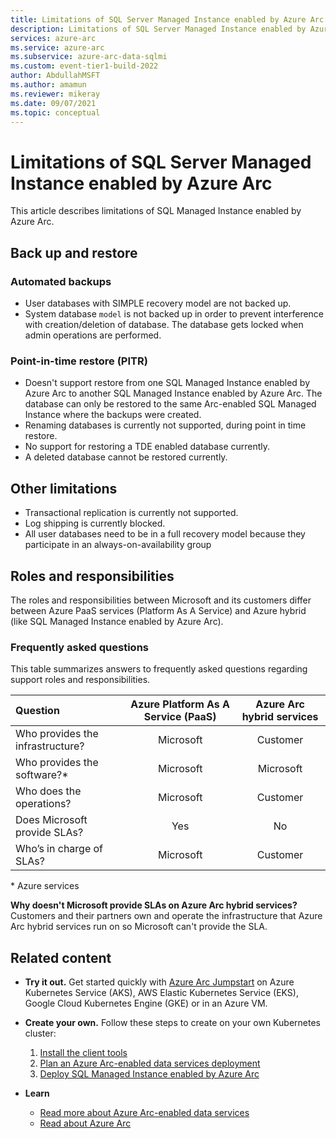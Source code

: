 ```yaml
---
title: Limitations of SQL Server Managed Instance enabled by Azure Arc
description: Limitations of SQL Server Managed Instance enabled by Azure Arc
services: azure-arc
ms.service: azure-arc
ms.subservice: azure-arc-data-sqlmi
ms.custom: event-tier1-build-2022
author: AbdullahMSFT
ms.author: amamun
ms.reviewer: mikeray
ms.date: 09/07/2021
ms.topic: conceptual
---
```


# Limitations of SQL Server Managed Instance enabled by Azure Arc

This article describes limitations of SQL Managed Instance enabled by Azure Arc. 

## Back up and restore

### Automated backups 

-  User databases with SIMPLE recovery model are not backed up.
-  System database `model` is not backed up in order to prevent interference with creation/deletion of database. The database gets locked when admin operations are performed.

### Point-in-time restore (PITR)

-  Doesn't support restore from one SQL Managed Instance enabled by Azure Arc to another SQL Managed Instance enabled by Azure Arc.  The database can only be restored to the same Arc-enabled SQL Managed Instance where the backups were created.
-  Renaming databases is currently not supported, during point in time restore.
-  No support for restoring a TDE enabled database currently.
-  A deleted database cannot be restored currently.

## Other limitations 

- Transactional replication is currently not supported.
- Log shipping is currently blocked.
- All user databases need to be in a full recovery model because they participate in an always-on-availability group

## Roles and responsibilities

The roles and responsibilities between Microsoft and its customers differ between Azure PaaS services (Platform As A Service) and Azure hybrid (like SQL Managed Instance enabled by Azure Arc). 

### Frequently asked questions

This table summarizes answers to frequently asked questions regarding support roles and responsibilities.

| Question                          | Azure Platform As A Service (PaaS) | Azure Arc hybrid services |
|:----------------------------------|:------------------------------------:|:---------------------------:|
| Who provides the infrastructure?  | Microsoft                          | Customer                  |
| Who provides the software?*       | Microsoft                          | Microsoft                 |
| Who does the operations?          | Microsoft                          | Customer                  |
| Does Microsoft provide SLAs?      | Yes                                | No                        |
| Who’s in charge of SLAs?          | Microsoft                          | Customer                  |

\* Azure services

__Why doesn't Microsoft provide SLAs on Azure Arc hybrid services?__ Customers and their partners own and operate the infrastructure that Azure Arc hybrid services run on so Microsoft can't provide the SLA.

## Related content

- **Try it out.** Get started quickly with [Azure Arc Jumpstart](https://azurearcjumpstart.com/azure_arc_jumpstart/azure_arc_data) on Azure Kubernetes Service (AKS), AWS Elastic Kubernetes Service (EKS), Google Cloud Kubernetes Engine (GKE) or in an Azure VM. 

- **Create your own.** Follow these steps to create on your own Kubernetes cluster: 
   1. [Install the client tools](install-client-tools.md)
   2. [Plan an Azure Arc-enabled data services deployment](plan-azure-arc-data-services.md)
   3. [Deploy SQL Managed Instance enabled by Azure Arc](create-sql-managed-instance.md) 

- **Learn**
   - [Read more about Azure Arc-enabled data services](https://azure.microsoft.com/services/azure-arc/hybrid-data-services)
   - [Read about Azure Arc](https://aka.ms/azurearc)

